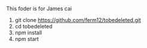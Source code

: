 This foder is for James cai 
1. git clone https://github.com/ferm12/tobedeleted.git
2. cd tobedeleted
3. npm install
4. npm start

